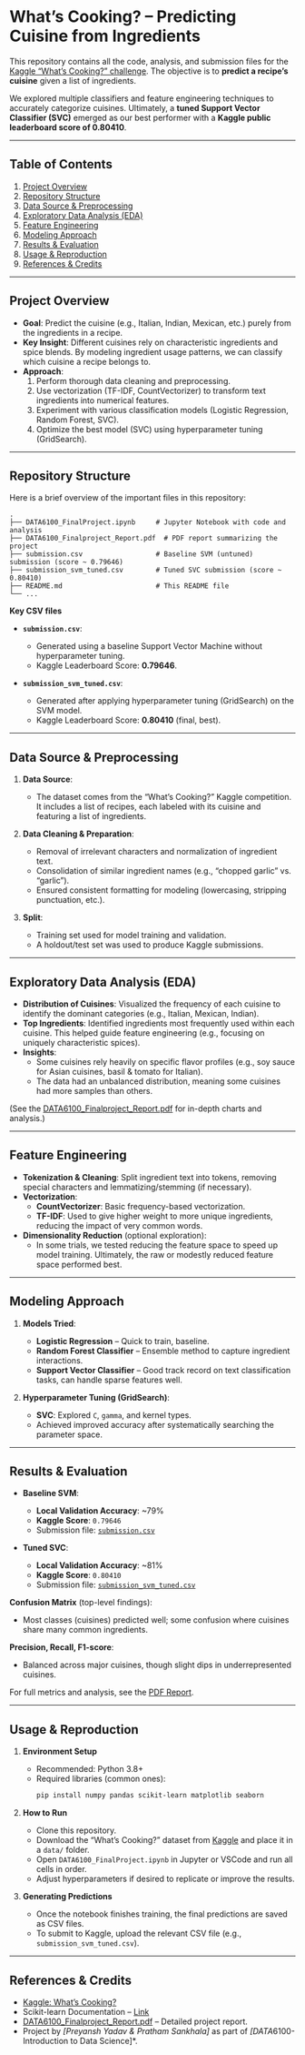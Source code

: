 # What’s Cooking? – Predicting Cuisine from Ingredients

This repository contains all the code, analysis, and submission files for the [Kaggle “What’s Cooking?” challenge](https://www.kaggle.com/competitions/whats-cooking/). The objective is to **predict a recipe’s cuisine** given a list of ingredients.

We explored multiple classifiers and feature engineering techniques to accurately categorize cuisines. Ultimately, a **tuned Support Vector Classifier (SVC)** emerged as our best performer with a **Kaggle public leaderboard score of 0.80410**.

---

## Table of Contents
1. [Project Overview](#project-overview)  
2. [Repository Structure](#repository-structure)  
3. [Data Source & Preprocessing](#data-source--preprocessing)  
4. [Exploratory Data Analysis (EDA)](#exploratory-data-analysis-eda)  
5. [Feature Engineering](#feature-engineering)  
6. [Modeling Approach](#modeling-approach)  
7. [Results & Evaluation](#results--evaluation)  
8. [Usage & Reproduction](#usage--reproduction)  
9. [References & Credits](#references--credits)

---

## Project Overview
- **Goal**: Predict the cuisine (e.g., Italian, Indian, Mexican, etc.) purely from the ingredients in a recipe.
- **Key Insight**: Different cuisines rely on characteristic ingredients and spice blends. By modeling ingredient usage patterns, we can classify which cuisine a recipe belongs to.
- **Approach**:
  1. Perform thorough data cleaning and preprocessing.
  2. Use vectorization (TF-IDF, CountVectorizer) to transform text ingredients into numerical features.
  3. Experiment with various classification models (Logistic Regression, Random Forest, SVC).
  4. Optimize the best model (SVC) using hyperparameter tuning (GridSearch).

---

## Repository Structure
Here is a brief overview of the important files in this repository:

```
.
├── DATA6100_FinalProject.ipynb     # Jupyter Notebook with code and analysis
├── DATA6100_Finalproject_Report.pdf  # PDF report summarizing the project
├── submission.csv                  # Baseline SVM (untuned) submission (score ~ 0.79646)
├── submission_svm_tuned.csv        # Tuned SVC submission (score ~ 0.80410)
├── README.md                       # This README file
└── ...
```

**Key CSV files**  
- **`submission.csv`**:  
  - Generated using a baseline Support Vector Machine without hyperparameter tuning.  
  - Kaggle Leaderboard Score: **0.79646**.

- **`submission_svm_tuned.csv`**:  
  - Generated after applying hyperparameter tuning (GridSearch) on the SVM model.  
  - Kaggle Leaderboard Score: **0.80410** (final, best).

---

## Data Source & Preprocessing
1. **Data Source**:  
   - The dataset comes from the “What’s Cooking?” Kaggle competition. It includes a list of recipes, each labeled with its cuisine and featuring a list of ingredients.

2. **Data Cleaning & Preparation**:  
   - Removal of irrelevant characters and normalization of ingredient text.  
   - Consolidation of similar ingredient names (e.g., “chopped garlic” vs. “garlic”).  
   - Ensured consistent formatting for modeling (lowercasing, stripping punctuation, etc.).

3. **Split**:
   - Training set used for model training and validation.
   - A holdout/test set was used to produce Kaggle submissions.

---

## Exploratory Data Analysis (EDA)
- **Distribution of Cuisines**: Visualized the frequency of each cuisine to identify the dominant categories (e.g., Italian, Mexican, Indian).  
- **Top Ingredients**: Identified ingredients most frequently used within each cuisine. This helped guide feature engineering (e.g., focusing on uniquely characteristic spices).
- **Insights**:  
  - Some cuisines rely heavily on specific flavor profiles (e.g., soy sauce for Asian cuisines, basil & tomato for Italian).  
  - The data had an unbalanced distribution, meaning some cuisines had more samples than others.

(See the [DATA6100_Finalproject_Report.pdf](./DATA6100_Finalproject_Report.pdf) for in-depth charts and analysis.)

---

## Feature Engineering
- **Tokenization & Cleaning**: Split ingredient text into tokens, removing special characters and lemmatizing/stemming (if necessary).  
- **Vectorization**:  
  - **CountVectorizer**: Basic frequency-based vectorization.  
  - **TF-IDF**: Used to give higher weight to more unique ingredients, reducing the impact of very common words.  
- **Dimensionality Reduction** (optional exploration):  
  - In some trials, we tested reducing the feature space to speed up model training. Ultimately, the raw or modestly reduced feature space performed best.

---

## Modeling Approach
1. **Models Tried**:  
   - **Logistic Regression** – Quick to train, baseline.  
   - **Random Forest Classifier** – Ensemble method to capture ingredient interactions.  
   - **Support Vector Classifier** – Good track record on text classification tasks, can handle sparse features well.  

2. **Hyperparameter Tuning (GridSearch)**:  
   - **SVC**: Explored `C`, `gamma`, and kernel types.  
   - Achieved improved accuracy after systematically searching the parameter space.

---

## Results & Evaluation
- **Baseline SVM**:  
  - **Local Validation Accuracy**: ~79%  
  - **Kaggle Score**: `0.79646`  
  - Submission file: [`submission.csv`](./submission.csv)

- **Tuned SVC**:  
  - **Local Validation Accuracy**: ~81%  
  - **Kaggle Score**: `0.80410`  
  - Submission file: [`submission_svm_tuned.csv`](./submission_svm_tuned.csv)

**Confusion Matrix** (top-level findings):
- Most classes (cuisines) predicted well; some confusion where cuisines share many common ingredients.

**Precision, Recall, F1-score**:
- Balanced across major cuisines, though slight dips in underrepresented cuisines.

For full metrics and analysis, see the [PDF Report](./DATA6100_Finalproject_Report.pdf).

---

## Usage & Reproduction
1. **Environment Setup**  
   - Recommended: Python 3.8+  
   - Required libraries (common ones):
     ```bash
     pip install numpy pandas scikit-learn matplotlib seaborn
     ```
2. **How to Run**  
   - Clone this repository.  
   - Download the “What’s Cooking?” dataset from [Kaggle](https://www.kaggle.com/competitions/whats-cooking/data) and place it in a `data/` folder.  
   - Open `DATA6100_FinalProject.ipynb` in Jupyter or VSCode and run all cells in order.  
   - Adjust hyperparameters if desired to replicate or improve the results.  

3. **Generating Predictions**  
   - Once the notebook finishes training, the final predictions are saved as CSV files.  
   - To submit to Kaggle, upload the relevant CSV file (e.g., `submission_svm_tuned.csv`).

---

## References & Credits
- [Kaggle: What’s Cooking?](https://www.kaggle.com/competitions/whats-cooking/)
- Scikit-learn Documentation – [Link](https://scikit-learn.org/stable/user_guide.html)
- [DATA6100_Finalproject_Report.pdf](./DATA6100_Finalproject_Report.pdf) – Detailed project report.
- Project by *[Preyansh Yadav & Pratham Sankhala]* as part of *[DATA*6100-Introduction to Data Science]*.
